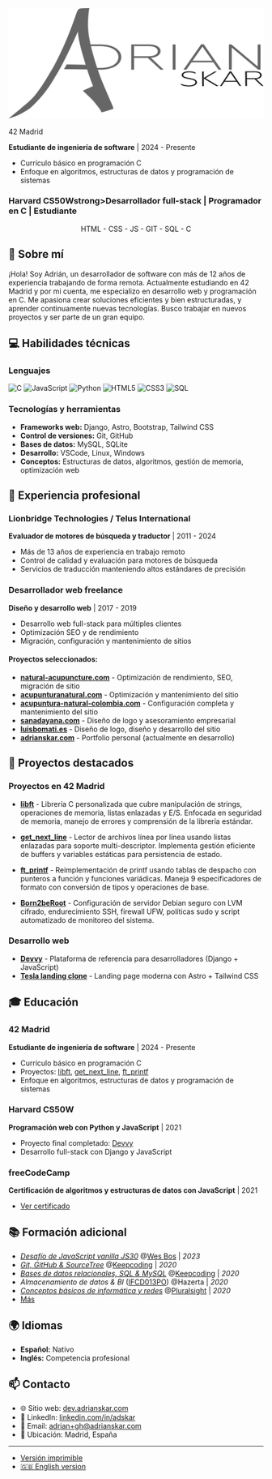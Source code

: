 ![Adrian Skar](images/adskar-black.svg)

<p style="text-align: c## 🎓 Educación

### 42 Madrid
**Estudiante de ingeniería de software** | 2024 - Presente
- Currículo básico en programación C
- Enfoque en algoritmos, estructuras de datos y programación de sistemas

### Harvard CS50Wstrong>Desarrollador full-stack | Programador en C | Estudiante</strong></p>

<p style="text-align: center;">HTML - CSS - JS - GIT - SQL - C</p>

## 👋 Sobre mí

¡Hola! Soy Adrián, un desarrollador de software con más de 12 años de experiencia trabajando de forma remota. Actualmente estudiando en 42 Madrid y por mi cuenta, me especializo en desarrollo web y programación en C. Me apasiona crear soluciones eficientes y bien estructuradas, y aprender continuamente nuevas tecnologías. Busco trabajar en nuevos proyectos y ser parte de un gran equipo.

## 💻 Habilidades técnicas

### Lenguajes
![C](https://img.shields.io/badge/C-00599C?style=flat&logo=c&logoColor=white)
![JavaScript](https://img.shields.io/badge/JavaScript-F7DF1E?style=flat&logo=javascript&logoColor=black)
![Python](https://img.shields.io/badge/Python-3776AB?style=flat&logo=python&logoColor=white)
![HTML5](https://img.shields.io/badge/HTML5-E34F26?style=flat&logo=html5&logoColor=white)
![CSS3](https://img.shields.io/badge/CSS3-1572B6?style=flat&logo=css3&logoColor=white)
![SQL](https://img.shields.io/badge/SQL-4479A1?style=flat&logo=mysql&logoColor=white)

### Tecnologías y herramientas
- **Frameworks web:** Django, Astro, Bootstrap, Tailwind CSS
- **Control de versiones:** Git, GitHub
- **Bases de datos:** MySQL, SQLite
- **Desarrollo:** VSCode, Linux, Windows
- **Conceptos:** Estructuras de datos, algoritmos, gestión de memoria, optimización web

## 💼 Experiencia profesional

### Lionbridge Technologies / Telus International
**Evaluador de motores de búsqueda y traductor** | 2011 - 2024
- Más de 13 años de experiencia en trabajo remoto
- Control de calidad y evaluación para motores de búsqueda
- Servicios de traducción manteniendo altos estándares de precisión

### Desarrollador web freelance
**Diseño y desarrollo web** | 2017 - 2019
- Desarrollo web full-stack para múltiples clientes
- Optimización SEO y de rendimiento
- Migración, configuración y mantenimiento de sitios

#### Proyectos seleccionados:
- **[natural-acupuncture.com](https://natural-acupuncture.com/)** - Optimización de rendimiento, SEO, migración de sitio
- **[acupunturanatural.com](https://web.archive.org/web/20190112201615/https://acupunturanatural.com/)** - Optimización y mantenimiento del sitio
- **[acupuntura-natural-colombia.com](https://acupuntura-natural-colombia.com/)** - Configuración completa y mantenimiento del sitio
- **[sanadayana.com](https://web.archive.org/web/20171020115041/https://sanadayana.com/)** - Diseño de logo y asesoramiento empresarial
- **[luisbomati.es](http://luisbomati.es/)** - Diseño de logo, diseño y desarrollo del sitio
- **[adrianskar.com](https://dev.adrianskar.com)** - Portfolio personal (actualmente en desarrollo)

## 🚀 Proyectos destacados

### Proyectos en 42 Madrid
- **[libft](https://github.com/AdrianSkar/42-libft)** - Librería C personalizada que cubre manipulación de strings, operaciones de memoria, listas enlazadas y E/S. Enfocada en seguridad de memoria, manejo de errores y comprensión de la librería estándar.

- **[get_next_line](https://github.com/AdrianSkar/42-get_next_line)** - Lector de archivos línea por línea usando listas enlazadas para soporte multi-descriptor. Implementa gestión eficiente de buffers y variables estáticas para persistencia de estado.

- **[ft_printf](https://github.com/AdrianSkar/42-printf)** - Reimplementación de printf usando tablas de despacho con punteros a función y funciones variádicas. Maneja 9 especificadores de formato con conversión de tipos y operaciones de base.

- **[Born2beRoot](https://github.com/AdrianSkar/42-b2br)** - Configuración de servidor Debian seguro con LVM cifrado, endurecimiento SSH, firewall UFW, políticas sudo y script automatizado de monitoreo del sistema.

### Desarrollo web
- **[Devvy](https://github.com/AdrianSkar/CS50W_capstone)** - Plataforma de referencia para desarrolladores (Django + JavaScript)
- **[Tesla landing clone](https://github.com/AdrianSkar/tesla-landing-clone-astro)** - Landing page moderna con Astro + Tailwind CSS

## 🎓 Educación

### 42 Madrid
**Estudiante de ingeniería de software** | 2024 - Presente
- Currículo básico en programación C
- Proyectos: [libft](https://github.com/AdrianSkar/42-libft), [get_next_line](https://github.com/AdrianSkar/42-get_next_line), [ft_printf](https://github.com/AdrianSkar/42-printf)
- Enfoque en algoritmos, estructuras de datos y programación de sistemas

### Harvard CS50W
**Programación web con Python y JavaScript** | 2021
- Proyecto final completado: [Devvy](https://github.com/AdrianSkar/CS50W_capstone)
- Desarrollo full-stack con Django y JavaScript

### freeCodeCamp
**Certificación de algoritmos y estructuras de datos con JavaScript** | 2021
- [Ver certificado](https://www.freecodecamp.org/certification/adrianskar/javascript-algorithms-and-data-structures)

## 📚 Formación adicional

- *[Desafío de JavaScript vanilla JS30](https://javascript30.com/)* @[Wes Bos](https://wesbos.com/) | *2023*
- *[Git, GitHub & SourceTree](https://plataforma.keepcoding.io/p/curso-git-github-sourcetree)* @[Keepcoding](https://keepcoding.io/) | *2020*
- *[Bases de datos relacionales, SQL & MySQL](https://plataforma.keepcoding.io/p/curso-bbdd-sql-mysql)* @[Keepcoding](https://keepcoding.io/) | *2020*
- *Almacenamiento de datos & BI* ([IFCD013PO](http://www.madrid.org/sfoc_web/2016/IFCD013PO.pdf)) @Hazerta | *2020*
- *[Conceptos básicos de informática y redes](https://app.pluralsight.com/paths/skill/fundamentals-of-it-operations-skill)* @[Pluralsight](https://www.pluralsight.com/) | *2020*
- [Más](further%20edu.md)

## 🌍 Idiomas

- **Español:** Nativo
- **Inglés:** Competencia profesional

## 📫 Contacto

- 🌐 Sitio web: [dev.adrianskar.com](https://dev.adrianskar.com)
- 💼 LinkedIn: [linkedin.com/in/adskar](https://linkedin.com/in/adskar)
- 📧 Email: adrian+gh@adrianskar.com
- 📍 Ubicación: Madrid, España

___

- [Versión imprimible](ResumeAds-ES.pdf)
- [🇬🇧 English version](https://github.com/AdrianSkar/cv)
